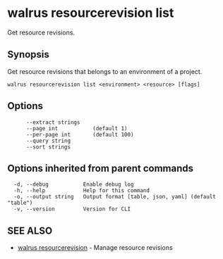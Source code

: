 # walrus resourcerevision list

Get resource revisions.

## Synopsis

Get resource revisions that belongs to an environment of a project.

```
walrus resourcerevision list <environment> <resource> [flags]
```

## Options

```
      --extract strings   
      --page int           (default 1)
      --per-page int       (default 100)
      --query string      
      --sort strings      
```

## Options inherited from parent commands

```
  -d, --debug           Enable debug log
  -h, --help            Help for this command
  -o, --output string   Output format [table, json, yaml] (default "table")
  -v, --version         Version for CLI
```

## SEE ALSO

* [walrus resourcerevision](walrus_resourcerevision)	 - Manage resource revisions


